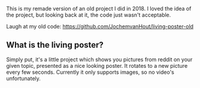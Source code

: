 This is my remade version of an old project I did in 2018. I loved the idea of the project, but looking back at it, the code just wasn't acceptable.

Laugh at my old code: https://github.com/JochemvanHout/living-poster-old

## What is the living poster?

Simply put, it's a little project which shows you pictures from reddit on your given topic, presented as a nice looking poster. It rotates to a new picture every few seconds.
Currently it only supports images, so no video's unfortunately.
